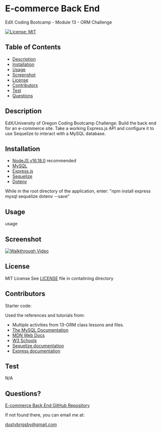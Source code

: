 # E-commerce Back End

EdX Coding Bootcamp - Module 13 - ORM Challenge

[![License: MIT](https://img.shields.io/badge/License-MIT-yellow.svg)](https://opensource.org/licenses/MIT)

## Table of Contents

- [Description](#description)
- [Installation](#installation)
- [Usage](#usage)
- [Screenshot](#screenshot)
- [License](#license)
- [Contributors](#contributors)
- [Test](#test)
- [Questions](#questions)

<a name="description"></a>

## Description

EdX/University of Oregon Coding Bootcamp Challenge:
Build the back end for an e-commerce site. Take a working Express.js API and configure it to use Sequelize to interact with a MySQL database.

<a name="installation"></a>

## Installation

- [NodeJS v16.18.0](https://nodejs.org/dist/v16.18.0/node-v16.18.0-x64.msi) recommended
- [MySQL](https://dev.mysql.com/)
- [Express.js](https://expressjs.com/en/4x/api.html)
- [Sequelize](https://sequelize.org/)
- [Dotenv](https://www.npmjs.com/package/dotenv)

While in the root directory of the application, enter:
"npm install express mysql sequelize dotenv --save"

<a name="usage"></a>

## Usage

usage

<a name="screenshot"></a>

## Screenshot

[![Walkthrough Video](image)](link)

<a name="license"></a>

## License

MIT License
See [LICENSE](/LICENSE) file in contatining directory

<a name="contributors"></a>

## Contributors

Starter code:

Used the references and tutorials from:

- Multiple activities from 13-ORM class lessons and files.
- [The MySQL Documentation](https://dev.mysql.com/doc/)
- [MDN Web Docs](https://developer.mozilla.org/en-US/docs/Web/JavaScript)
- [W3 Schools](https://www.w3schools.com/mysql/default.asp)
- [Sequelize documentation](https://sequelize.org/docs/v6/)
- [Express documentation](https://expressjs.com/en/4x/api.html)

<a name="test"></a>

## Test

N/A

<a name="questions"></a>

## Questions?

[E-commerce Back End GitHub Repository](https://github.com/dustybrigsby/E-commerce-Back-End)

If not found there, you can email me at:

[dustybrigsby@gmail.com](mailto:dustybrigsby@gmail.com)
